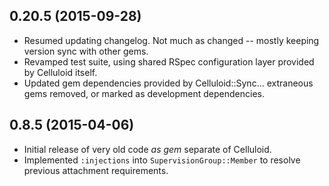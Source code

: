 0.20.5 (2015-09-28)
-----
* Resumed updating changelog. Not much as changed -- mostly keeping version sync with other gems.
* Revamped test suite, using shared RSpec configuration layer provided by Celluloid itself.
* Updated gem dependencies provided by Celluloid::Sync... extraneous gems removed, or marked as development dependencies.

0.8.5 (2015-04-06)
-----
* Initial release of very old code *as gem* separate of Celluloid.
* Implemented `:injections` into `SupervisionGroup::Member` to resolve previous attachment requirements.
